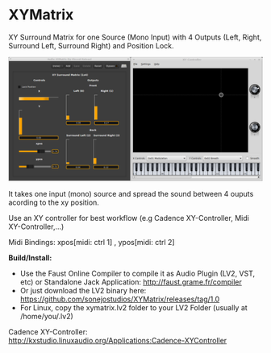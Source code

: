 # XYMatrix
XY Surround Matrix for one Source (Mono Input) with 4 Outputs (Left, Right, Surround Left, Surround Right) and Position Lock.

![screenshot](https://raw.githubusercontent.com/sonejostudios/XYMatrix/master/xy.png "XYMatrix controlled with Cadence XY-Controller")

It takes one input (mono) source and spread the sound between 4 ouputs acording to the xy position.

Use an XY controller for best workflow (e.g Cadence XY-Controller, Midi XY-Controller,...)

Midi Bindings: xpos[midi: ctrl 1] , ypos[midi: ctrl 2]

__Build/Install:__
* Use the Faust Online Compiler to compile it as Audio Plugin (LV2, VST, etc) or Standalone Jack Application: http://faust.grame.fr/compiler
* Or just download the LV2 binary here: https://github.com/sonejostudios/XYMatrix/releases/tag/1.0
* For Linux, copy the xymatrix.lv2 folder to your LV2 Folder (usually at /home/you/.lv2)

Cadence XY-Controller: http://kxstudio.linuxaudio.org/Applications:Cadence-XYController



